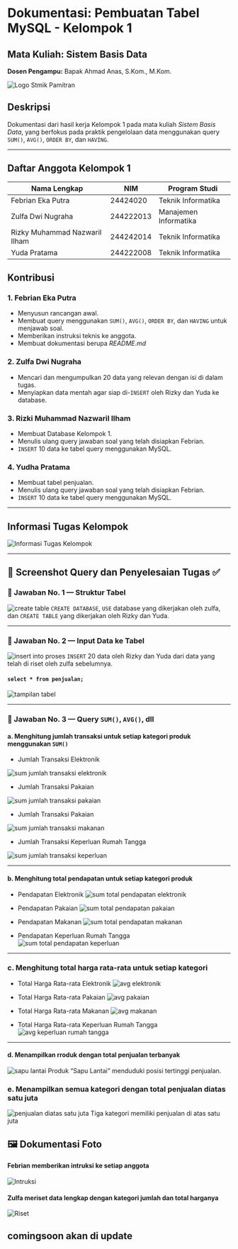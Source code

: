 # Dokumentasi: Pembuatan Tabel MySQL - Kelompok 1

## Mata Kuliah: Sistem Basis Data
**Dosen Pengampu:** Bapak Ahmad Anas, S.Kom., M.Kom.

![Logo Stmik Pamitran](assets/img/logostmikpamitran.png)

## Deskripsi

Dokumentasi dari hasil kerja Kelompok 1 pada mata kuliah *Sistem Basis Data*, yang berfokus pada praktik pengelolaan data menggunakan query `SUM()`, `AVG()`, `ORDER BY`, dan `HAVING`.

---

## Daftar Anggota Kelompok 1

| Nama Lengkap                  | NIM        | Program Studi          |
|------------------------------|------------|------------------------|
| Febrian Eka Putra            | 24424020   | Teknik Informatika     |
| Zulfa Dwi Nugraha            | 244222013  | Manajemen Informatika  |
| Rizky Muhammad Nazwaril Ilham| 244242014  | Teknik Informatika     |
| Yuda Pratama                 | 244222008  | Teknik Informatika     |

## Kontribusi

### 1. Febrian Eka Putra
- Menyusun rancangan awal.
- Membuat query menggunakan `SUM()`, `AVG()`, `ORDER BY`, dan `HAVING` untuk menjawab soal.
- Memberikan instruksi teknis ke anggota.
- Membuat dokumentasi berupa *README.md*

### 2. Zulfa Dwi Nugraha
- Mencari dan mengumpulkan 20 data yang relevan dengan isi di dalam tugas.
- Menyiapkan data mentah agar siap di-`INSERT` oleh Rizky dan Yuda ke database.

### 3. Rizki Muhammad Nazwaril Ilham
- Membuat Database Kelompok 1.
- Menulis ulang query jawaban soal yang telah disiapkan Febrian.
- `INSERT` 10 data ke tabel query menggunakan MySQL.

### 4. Yudha Pratama
- Membuat tabel penjualan.
- Menulis ulang query jawaban soal yang telah disiapkan Febrian.
- `INSERT` 10 data ke tabel query menggunakan MySQL.

---

## Informasi Tugas Kelompok

![Informasi Tugas Kelompok](assets/img/informasitugassistembasisdata.jpg)

---

## 📸 Screenshot Query dan Penyelesaian Tugas ✅ 

### 📌 Jawaban No. 1 — Struktur Tabel

![create table](assets/screenshots/createtable.png)
`CREATE DATABASE`, `USE` database yang dikerjakan oleh zulfa, dan `CREATE TABLE` yang dikerjakan oleh Rizky dan Yuda.

---

### 📌 Jawaban No. 2 — Input Data ke Tabel

![insert into](assets/screenshots/insertinto.png)
proses `INSERT` 20 data oleh Rizky dan Yuda dari data yang telah di riset oleh zulfa sebelumnya.

#### `select * from penjualan;`
![tampilan tabel](assets/screenshots/tabelpenjualan.png)

---

### 📌 Jawaban No. 3 — Query `SUM()`, `AVG()`, dll

#### a. Menghitung jumlah transaksi untuk setiap kategori produk menggunakan `SUM()`

- Jumlah Transaksi Elektronik

![sum jumlah transaksi elektronik](assets/screenshots/jumlahtransaksielektonik.png)


- Jumlah Transaksi Pakaian

![sum jumlah transaksi pakaian](assets/screenshots/jumlahtransaksipakaian.png)


- Jumlah Transaksi Pakaian

![sum jumlah transaksi makanan](assets/screenshots/jumlahtransaksimakanan.png)


- Jumlah Transaksi Keperluan Rumah Tangga

![sum jumlah transaksi keperluan](assets/screenshots/jumlahtransaksikeperluanrumahtangga.png)

---

#### b. Menghitung total pendapatan untuk setiap kategori produk

- Pendapatan Elektronik
![sum total pendapatan elektronik](assets/screenshots/totalpendapatanelektronik.png)

- Pendapatan Pakaian
![sum total pendapatan pakaian](assets/screenshots/totalpendapatanpakaian.png)

- Pendapatan Makanan
![sum total pendapatan makanan](assets/screenshots/totalpendapatanmakanan.png)

- Pendapatan Keperluan Rumah Tangga
![sum total pendapatan keperluan](assets/screenshots/totalpendapatankeperluanrumahtangga.png)

---

### c. Menghitung total harga rata-rata untuk setiap kategori

-  Total Harga Rata-rata Elektronik
![avg elektronik](assets/screenshots/avgelektronik.png)

- Total Harga Rata-rata Pakaian
![avg pakaian](assets/screenshots/avgpakaian.png)

- Total Harga Rata-rata Makanan
![avg makanan](assets/screenshots/avgmakanan.png)

- Total Harga Rata-rata Keperluan Rumah Tangga
![avg keperluan rumah tangga](assets/screenshots/avgkeperluanrumahtangga.png)

---

#### d. Menampilkan rroduk dengan total penjualan terbanyak

![sapu lantai](assets/screenshots/produkpenjualanterbanyak.png)
Produk “Sapu Lantai” menduduki posisi tertinggi penjualan.

### e. Menampilkan semua kategori dengan total penjualan diatas satu juta

![penjualan diatas satu juta](assets/screenshots/penjualandiatassatujuta.png)
Tiga kategori memiliki penjualan di atas satu juta

## 🖼️ Dokumentasi Foto

#### Febrian memberikan intruksi ke setiap anggota
![Intruksi](assets/screenshots/intruksi.png)

#### Zulfa meriset data lengkap dengan kategori jumlah dan total harganya

![Riset](assets/screenshots/upariset.jpeg)

## comingsoon akan di update
